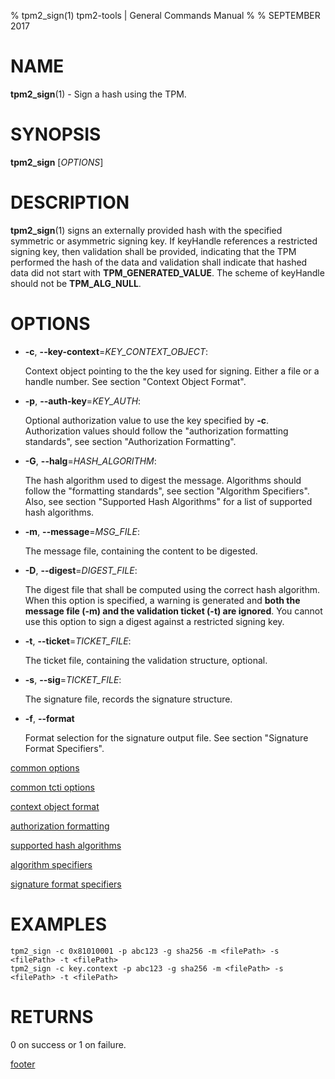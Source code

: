 % tpm2_sign(1) tpm2-tools | General Commands Manual
%
% SEPTEMBER 2017

# NAME

**tpm2_sign**(1) - Sign a hash using the TPM.

# SYNOPSIS

**tpm2_sign** [*OPTIONS*]

# DESCRIPTION

**tpm2_sign**(1) signs an externally provided hash with the specified symmetric or
asymmetric signing key. If keyHandle references a restricted signing key, then
validation shall be provided, indicating that the TPM performed the hash of the
data and validation shall indicate that hashed data did not start with
**TPM_GENERATED_VALUE**. The scheme of keyHandle should not be **TPM_ALG_NULL**.

# OPTIONS

  * **-c**, **--key-context**=_KEY\_CONTEXT\_OBJECT_:

    Context object pointing to the the key used for signing. Either a file or a
    handle number. See section "Context Object Format".

  * **-p**, **--auth-key**=_KEY\_AUTH_:

    Optional authorization value to use the key specified by **-c**.
    Authorization values should follow the "authorization formatting standards",
    see section "Authorization Formatting".

  * **-G**, **--halg**=_HASH\_ALGORITHM_:

    The hash algorithm used to digest the message.
    Algorithms should follow the "formatting standards", see section
    "Algorithm Specifiers".
    Also, see section "Supported Hash Algorithms" for a list of supported hash
    algorithms.


  * **-m**, **--message**=_MSG\_FILE_:

    The message file, containing the content to be  digested.

  * **-D**, **--digest**=_DIGEST\_FILE_:

    The digest file that shall be computed using the correct hash
    algorithm. When this option is specified, a warning is generated and
    **both the message file (-m) and the validation ticket (-t) are
    ignored**.
    You cannot use this option to sign a digest against a restricted
    signing key.

  * **-t**, **--ticket**=_TICKET\_FILE_:

    The ticket file, containing the validation structure, optional.

  * **-s**, **--sig**=_TICKET\_FILE_:

    The signature file, records the signature structure.

  * **-f**, **--format**

    Format selection for the signature output file. See section "Signature Format Specifiers".

[common options](common/options.md)

[common tcti options](common/tcti.md)

[context object format](commmon/ctxobj.md)

[authorization formatting](common/password.md)

[supported hash algorithms](common/hash.md)

[algorithm specifiers](common/alg.md)

[signature format specifiers](common/signature.md)

# EXAMPLES


```
tpm2_sign -c 0x81010001 -p abc123 -g sha256 -m <filePath> -s <filePath> -t <filePath>
tpm2_sign -c key.context -p abc123 -g sha256 -m <filePath> -s <filePath> -t <filePath>
```

# RETURNS

0 on success or 1 on failure.

[footer](common/footer.md)
